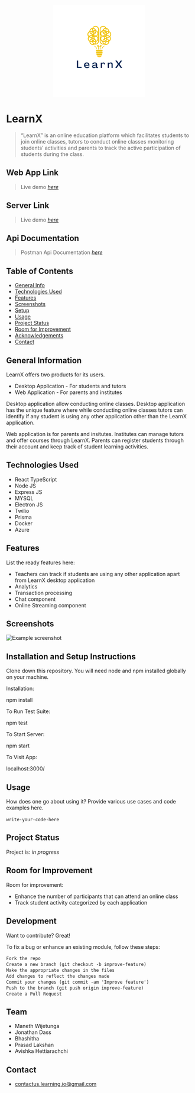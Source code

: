<p align="center">
  <img width="250" height="250" src="https://github.com/TeachMe-Project/.github/blob/main/profile/6s.png?raw=true">
</p>

# LearnX
> “LearnX” is an online education platform which facilitates students to join online classes,
tutors to conduct online classes monitoring students’ activities and parents to track
the active participation of students during the class.

## Web App Link
> Live demo [_here_](https://deploy-preview-84--sweet-cannoli-38633d.netlify.app/) <!-- If you have the project hosted somewhere, include the link here. -->
<!-- > https://deploy-preview-84--sweet-cannoli-38633d.netlify.app/ -->

## Server Link
> Live demo [_here_](https://learnx.azurewebsites.net/)

## Api Documentation
> Postman Api Documentation [_here_](https://documenter.getpostman.com/view/20837792/2s83YVHRvw)


## Table of Contents
* [General Info](#general-information)
* [Technologies Used](#technologies-used)
* [Features](#features)
* [Screenshots](#screenshots)
* [Setup](#setup)
* [Usage](#usage)
* [Project Status](#project-status)
* [Room for Improvement](#room-for-improvement)
* [Acknowledgements](#acknowledgements)
* [Contact](#contact)
<!-- * [License](#license) -->


## General Information
LearnX offers two products for its users. 
 * Desktop Application - For students and tutors
 * Web Application - For parents and institutes

Desktop application allow conducting online classes. Desktop application has the unique feature where while conducting online 
classes tutors can identify if any student is using any other application other than the LearnX application. 

Web application is for parents and insitutes. Institutes can manage tutors and offer courses through LearnX. Parents can register
students through their account and keep track of student learning activities.



<!-- You don't have to answer all the questions - just the ones relevant to your project. -->


## Technologies Used
- React TypeScript
- Node JS
- Express JS
- MYSQL
- Electron JS 
- Twilio 
- Prisma
- Docker
- Azure



## Features
List the ready features here:
- Teachers can track if students are using any other application apart from LearnX desktop application
- Analytics 
- Transaction processing 
- Chat component
- Online Streaming component



## Screenshots
![Example screenshot](./img/screenshot.png)
<!-- If you have screenshots you'd like to share, include them here. -->


## Installation and Setup Instructions

Clone down this repository. You will need node and npm installed globally on your machine.

Installation:

npm install

To Run Test Suite:

npm test

To Start Server:

npm start

To Visit App:

localhost:3000/


## Usage
How does one go about using it?
Provide various use cases and code examples here.

`write-your-code-here`


## Project Status
Project is: _in progress_ 

## Room for Improvement


Room for improvement:
- Enhance the number of participants that can attend an online class
- Track student activity categorized by each application 

## Development

Want to contribute? Great!

To fix a bug or enhance an existing module, follow these steps:

    Fork the repo
    Create a new branch (git checkout -b improve-feature)
    Make the appropriate changes in the files
    Add changes to reflect the changes made
    Commit your changes (git commit -am 'Improve feature')
    Push to the branch (git push origin improve-feature)
    Create a Pull Request


## Team
* Maneth Wijetunga
* Jonathan Dass
* Bhashitha 
* Prasad Lakshan
* Avishka Hettiarachchi

## Contact
* contactus.learning.io@gmail.com



<!-- Optional -->
<!-- ## License -->
<!-- This project is open source and available under the [... License](). -->

<!-- You don't have to include all sections - just the one's relevant to your project -->
